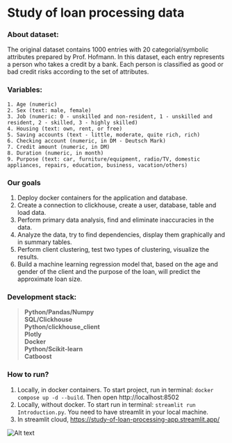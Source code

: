 # Study of loan processing data
### About dataset:
The original dataset contains 1000 entries with 20 categorial/symbolic attributes prepared by Prof. Hofmann. In this dataset, each entry represents a person who takes a credit by a bank. Each person is classified as good or bad credit risks according to the set of attributes.
### Variables:
    1. Age (numeric)
    2. Sex (text: male, female)
    3. Job (numeric: 0 - unskilled and non-resident, 1 - unskilled and resident, 2 - skilled, 3 - highly skilled)
    4. Housing (text: own, rent, or free)
    5. Saving accounts (text - little, moderate, quite rich, rich)
    6. Checking account (numeric, in DM - Deutsch Mark)
    7. Credit amount (numeric, in DM)
    8. Duration (numeric, in month)
    9. Purpose (text: car, furniture/equipment, radio/TV, domestic appliances, repairs, education, business, vacation/others)
### Our goals
1. Deploy docker containers for the application and database.
2. Create a connection to clickhouse, create a user, database, table and load data.  
3. Perform primary data analysis, find and eliminate inaccuracies in the data.
4. Analyze the data, try to find dependencies, display them graphically and in summary tables.
5. Perform client clustering, test two types of clustering, visualize the results.
6. Build a machine learning regression model that, based on the age and gender of the client and the purpose of the loan, will predict the approximate loan size.
### Development stack:
> **Python/Pandas/Numpy**  \
> **SQL/Clickhouse** \
> **Python/clickhouse_client** \
> **Plotly** \
> **Docker** \
> **Python/Scikit-learn**  \
> **Catboost**
### How to run?
1. Locally, in docker containers. To start project, run in terminal: `docker compose up -d --build`. Then open http://localhost:8502
2. Locally, without docker. To start run in terminal: `streamlit run Introduction.py`. You need to have streamlit in your local machine.
3. In streamlit cloud, https://study-of-loan-processing-app.streamlit.app/ 

![Alt text](http://full/path/to/img.jpg)
